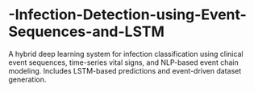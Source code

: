 # -Infection-Detection-using-Event-Sequences-and-LSTM
A hybrid deep learning system for infection classification using clinical event sequences, time-series vital signs, and NLP-based event chain modeling. Includes LSTM-based predictions and event-driven dataset generation.
